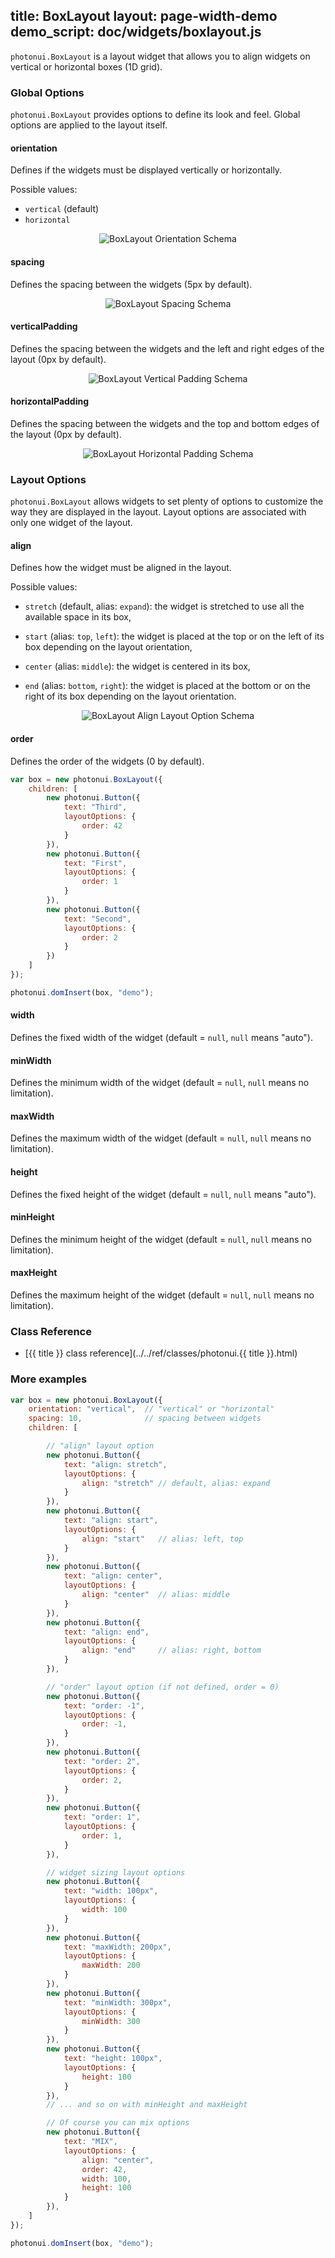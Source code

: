 title: BoxLayout
layout: page-width-demo
demo_script: doc/widgets/boxlayout.js
---

`photonui.BoxLayout` is a layout widget that allows you to align widgets on vertical or horizontal boxes (1D grid).


### Global Options

`photonui.BoxLayout` provides options to define its look and feel. Global options are applied to the layout itself.


#### orientation

Defines if the widgets must be displayed vertically or horizontally.

Possible values:

* `vertical` (default)
* `horizontal`

<p style="text-align: center;"><img src="boxlayout-orientation.png" alt="BoxLayout Orientation Schema" /></p>


#### spacing

Defines the spacing between the widgets (5px by default). 

<p style="text-align: center;"><img src="boxlayout-spacing.png" alt="BoxLayout Spacing Schema" /></p>


#### verticalPadding

Defines the spacing between the widgets and the left and right edges of the layout (0px by default).

<p style="text-align: center;"><img src="boxlayout-verticalpadding.png" alt="BoxLayout Vertical Padding Schema" /></p>


#### horizontalPadding

Defines the spacing between the widgets and the top and bottom edges of the layout (0px by default).

<p style="text-align: center;"><img src="boxlayout-horizontalpadding.png" alt="BoxLayout Horizontal Padding Schema" /></p>


### Layout Options

`photonui.BoxLayout` allows widgets to set plenty of options to customize the way they are displayed in the layout. Layout options are associated with only one widget of the layout.

#### align

Defines how the widget must be aligned in the layout.

Possible values:

* `stretch` (default, alias: `expand`): the widget is stretched to use all the available space in its box,

* `start` (alias: `top`, `left`): the widget is placed at the top or on the left of its box depending on the layout orientation,

* `center` (alias: `middle`): the widget is centered in its box,

* `end` (alias: `bottom`, `right`): the widget is placed at the bottom or on the right of its box depending on the layout orientation.

<p style="text-align: center;"><img src="boxlayout-lo-align.png" alt="BoxLayout Align Layout Option Schema" /></p>


#### order

Defines the order of the widgets (0 by default).

```javascript
var box = new photonui.BoxLayout({
    children: [
        new photonui.Button({
            text: "Third",
            layoutOptions: {
                order: 42
            }
        }),
        new photonui.Button({
            text: "First",
            layoutOptions: {
                order: 1
            }
        }),
        new photonui.Button({
            text: "Second",
            layoutOptions: {
                order: 2
            }
        })
    ]
});

photonui.domInsert(box, "demo");
```


#### width

Defines the fixed width of the widget (default = `null`, `null` means "auto").


#### minWidth

Defines the minimum width of the widget (default = `null`, `null` means no limitation).


#### maxWidth

Defines the maximum width of the widget (default = `null`, `null` means no limitation).


#### height

Defines the fixed height of the widget (default = `null`, `null` means "auto").


#### minHeight

Defines the minimum height of the widget (default = `null`, `null` means no limitation).


#### maxHeight

Defines the maximum height of the widget (default = `null`, `null` means no limitation).


### Class Reference

* [{{ title }} class reference](../../ref/classes/photonui.{{ title }}.html)


### More examples

```javascript
var box = new photonui.BoxLayout({
    orientation: "vertical",  // "vertical" or "horizontal"
    spacing: 10,              // spacing between widgets
    children: [

        // "align" layout option
        new photonui.Button({
            text: "align: stretch",
            layoutOptions: {
                align: "stretch" // default, alias: expand
            }
        }),
        new photonui.Button({
            text: "align: start",
            layoutOptions: {
                align: "start"   // alias: left, top
            }
        }),
        new photonui.Button({
            text: "align: center",
            layoutOptions: {
                align: "center"  // alias: middle
            }
        }),
        new photonui.Button({
            text: "align: end",
            layoutOptions: {
                align: "end"     // alias: right, bottom
            }
        }),

        // "order" layout option (if not defined, order = 0)
        new photonui.Button({
            text: "order: -1",
            layoutOptions: {
                order: -1,
            }
        }),
        new photonui.Button({
            text: "order: 2",
            layoutOptions: {
                order: 2,
            }
        }),
        new photonui.Button({
            text: "order: 1",
            layoutOptions: {
                order: 1,
            }
        }),

        // widget sizing layout options
        new photonui.Button({
            text: "width: 100px",
            layoutOptions: {
                width: 100
            }
        }),
        new photonui.Button({
            text: "maxWidth: 200px",
            layoutOptions: {
                maxWidth: 200
            }
        }),
        new photonui.Button({
            text: "minWidth: 300px",
            layoutOptions: {
                minWidth: 300
            }
        }),
        new photonui.Button({
            text: "height: 100px",
            layoutOptions: {
                height: 100
            }
        }),
        // ... and so on with minHeight and maxHeight

        // Of course you can mix options
        new photonui.Button({
            text: "MIX",
            layoutOptions: {
                align: "center",
                order: 42,
                width: 100,
                height: 100
            }
        }),
    ]
});

photonui.domInsert(box, "demo");
```


